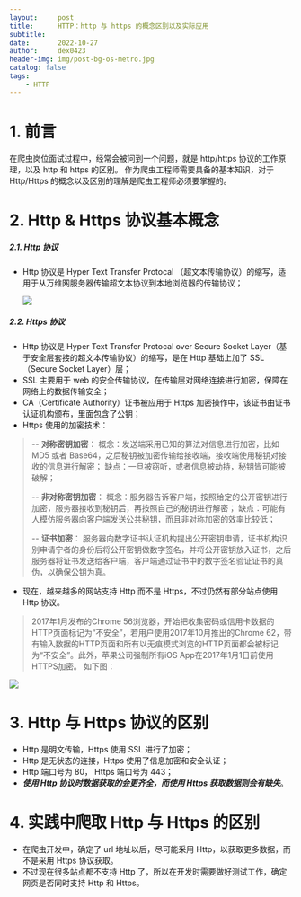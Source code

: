 ```yaml
---
layout:     post
title:      HTTP：http 与 https 的概念区别以及实际应用
subtitle:   
date:       2022-10-27
author:     dex0423
header-img: img/post-bg-os-metro.jpg
catalog: false
tags:
    - HTTP
---
```



# 1. 前言
在爬虫岗位面试过程中，经常会被问到一个问题，就是 http/https 协议的工作原理，以及 http 和 https 的区别。
作为爬虫工程师需要具备的基本知识，对于 Http/Https 的概念以及区别的理解是爬虫工程师必须要掌握的。

# 2. Http & Https 协议基本概念
##### 2.1. Http 协议
- Http 协议是 Hyper Text Transfer Protocal （超文本传输协议）的缩写，适用于从万维网服务器传输超文本协议到本地浏览器的传输协议；
  
    ![]({{site.baseurl}}/img-post/http-1.png)
  
##### 2.2. Https 协议
- Http 协议是 Hyper Text Transfer Protocal over Secure Socket Layer（基于安全层套接的超文本传输协议）的缩写，是在 Http 基础上加了 SSL（Secure Socket Layer）层；
- SSL 主要用于 web 的安全传输协议，在传输层对网络连接进行加密，保障在网络上的数据传输安全；
- CA（Certificate Authority）证书被应用于 Https 加密操作中，该证书由证书认证机构颁布，里面包含了公钥；
- Https 使用的加密技术：
>-- **对称密钥加密**：
>概念：发送端采用已知的算法对信息进行加密，比如 MD5 或者 Base64，之后秘钥被加密传输给接收端，接收端使用秘钥对接收的信息进行解密；
>缺点：一旦被窃听，或者信息被劫持，秘钥皆可能被破解；
>
>-- **非对称密钥加密**：
>概念：服务器告诉客户端，按照给定的公开密钥进行加密，服务器接收到秘钥后，再按照自己的秘钥进行解密；
>缺点：可能有人模仿服务器向客户端发送公共秘钥，而且非对称加密的效率比较低；
>
>-- **证书加密**：
>服务器向数字证书认证机构提出公开密钥申请，证书机构识别申请宁者的身份后将公开密钥做数字签名，并将公开密钥放入证书，之后服务器将证书发送给客户端，客户端通过证书中的数字签名验证证书的真伪，以确保公钥为真。
- 现在，越来越多的网站支持 Http 而不是 Https，不过仍然有部分站点使用 Http 协议。
> 2017年1月发布的Chrome 56浏览器，开始把收集密码或信用卡数据的HTTP页面标记为“不安全”，若用户使用2017年10月推出的Chrome 62，带有输入数据的HTTP页面和所有以无痕模式浏览的HTTP页面都会被标记为“不安全”。此外，苹果公司强制所有iOS App在2017年1月1日前使用HTTPS加密。
>如下图：

![]({{site.baseurl}}/img-post/http-2.png)

# 3. Http 与 Https 协议的区别
- Http 是明文传输，Https 使用 SSL 进行了加密；
- Http 是无状态的连接，Https 使用了信息加密和安全认证；
- Http 端口号为 80， Https 端口号为 443；
- ***使用 Http 协议时数据获取的会更齐全，而使用 Https 获取数据则会有缺失***。
# 4. 实践中爬取 Http 与 Https 的区别
- 在爬虫开发中，确定了 url 地址以后，尽可能采用 Http，以获取更多数据，而不是采用 Https 协议获取。
- 不过现在很多站点都不支持 Http 了，所以在开发时需要做好测试工作，确定网页是否同时支持 Http 和 Https。
